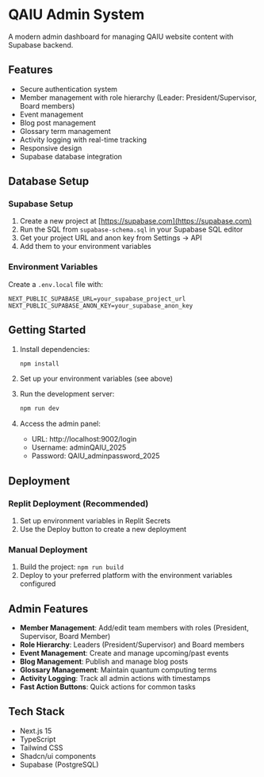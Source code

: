 
# QAIU Admin System

A modern admin dashboard for managing QAIU website content with Supabase backend.

## Features

- Secure authentication system
- Member management with role hierarchy (Leader: President/Supervisor, Board members)
- Event management
- Blog post management
- Glossary term management
- Activity logging with real-time tracking
- Responsive design
- Supabase database integration

## Database Setup

### Supabase Setup
1. Create a new project at [https://supabase.com](https://supabase.com)
2. Run the SQL from `supabase-schema.sql` in your Supabase SQL editor
3. Get your project URL and anon key from Settings → API
4. Add them to your environment variables

### Environment Variables
Create a `.env.local` file with:
```
NEXT_PUBLIC_SUPABASE_URL=your_supabase_project_url
NEXT_PUBLIC_SUPABASE_ANON_KEY=your_supabase_anon_key
```

## Getting Started

1. Install dependencies:
   ```bash
   npm install
   ```

2. Set up your environment variables (see above)

3. Run the development server:
   ```bash
   npm run dev
   ```

4. Access the admin panel:
   - URL: http://localhost:9002/login
   - Username: adminQAIU_2025
   - Password: QAIU_adminpassword_2025

## Deployment

### Replit Deployment (Recommended)
1. Set up environment variables in Replit Secrets
2. Use the Deploy button to create a new deployment

### Manual Deployment
1. Build the project: `npm run build`
2. Deploy to your preferred platform with the environment variables configured

## Admin Features

- **Member Management**: Add/edit team members with roles (President, Supervisor, Board Member)
- **Role Hierarchy**: Leaders (President/Supervisor) and Board members
- **Event Management**: Create and manage upcoming/past events
- **Blog Management**: Publish and manage blog posts
- **Glossary Management**: Maintain quantum computing terms
- **Activity Logging**: Track all admin actions with timestamps
- **Fast Action Buttons**: Quick actions for common tasks

## Tech Stack

- Next.js 15
- TypeScript
- Tailwind CSS
- Shadcn/ui components
- Supabase (PostgreSQL)
